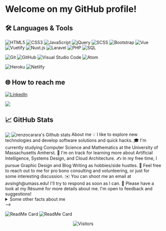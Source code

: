 <!--
**renzocarara/renzocarara** is a ✨ _special_ ✨ repository because its `README.md` (this file) appears on your GitHub profile. -->

# Welcome on my GitHub profile!

## 🛠️ **Languages & Tools**

![HTML5](https://img.shields.io/badge/-HTML5-000000?style=flat&logo=HTML5)
![CSS3](https://img.shields.io/badge/-CSS3-black?style=flat&logo=css3&logoColor=5ab1f8)
![JavaScript](https://img.shields.io/badge/-JavaScript-black?style=flat&logo=javascript)
![jQuery](https://img.shields.io/badge/-jQuery-000000?style=flat&logo=jQuery&logoColor=0769AD)
![SCSS](https://img.shields.io/badge/-SCSS-black?style=flat&logo=SASS)
![Bootstrap](https://img.shields.io/badge/-Bootstrap-black?style=flat&logo=bootstrap)
![Vue](https://img.shields.io/badge/-Vue-black?style=flat&logo=vue.js)
![Vuetify](https://img.shields.io/badge/-Vuetify-black?style=flat&logo=vuetify.js)
![Nuxt.js](https://img.shields.io/badge/-Nuxt-black?style=flat&logo=Nuxt.js)
![Laravel](https://img.shields.io/badge/-Laravel-black?style=flat&logo=laravel)
![PHP](https://img.shields.io/badge/-Php-black?style=flat&logo=php)
![SQL](https://img.shields.io/badge/-SQL-000000?style=flat&logo=MySQL)

![Git](https://img.shields.io/badge/-Git-000000?style=flat&logo=git&logoColor=F05032)
![GitHub](https://img.shields.io/badge/-GitHub-000000?style=flat&logo=github&logoColor=FFFFFF)
![Visual Studio Code](https://img.shields.io/badge/-Visual-000000?style=flat&logo=visual-studio-code&logoColor=FFFFFF)
![Atom](https://img.shields.io/badge/-Atom-000000?style=flat&logo=atom&logoColor=FFFFFF)

![Heroku](https://img.shields.io/badge/-Heroku-black?style=flat&logo=heroku)
![Netlify](https://img.shields.io/badge/-Netlify-black?style=flat&logo=netlify)

## 🌐 **How to reach me**

<a href="https://www.linkedin.com/in/renzocarara" target="_blank"><img src="https://img.shields.io/badge/LinkedIn-%230077B5.svg?&style=flat-square&logo=linkedin&logoColor=white" alt="LinkedIn"></a>

<a href="mailto:renzo.carara@libero.it"><img src="https://img.shields.io/badge/-renzo.carara@libero.it-D14836?style=flat-square&logo=Mail&logoColor=white"/></a>

## 📈 **GitHub Stats**

<img align="center" src="https://github-readme-stats.vercel.app/api/top-langs/?username=renzocarara&hide_langs_below=1&theme=default&line_height=27&layout=compact" />
<img align="center" src="https://github-readme-stats.vercel.app/api?username=renzocarara&show_icons=true&count_private=true&include_all_commits=true&line_height=21" alt="renzocarara's Github stats" />

<!-->

About me
💡 I like to explore new technologies and develop software solutions and quick hacks.
🎓 I'm currently studying Computer Science and Mathematics at the University of Massachusetts Amherst.
🌱 I'm on track for learning more about Artificial Intelligence, Systems Design, and Cloud Architecture.
✍️ In my free time, I pursue Graphic Design and Blog Writing as hobbies/side hustles.
💬 Feel free to reach out to me for pro bono consulting and volunteering, or just for some interesting discussion.
✉️ You can shoot me an email at avsingh@umass.edu! I'll try to respond as soon as I can.
📄 Please have a look at my Résumé for more details about me. I'm open to feedback and suggestions!

<details>
  <summary>Some other facts about me</summary>
  <br>

- 57/60
- Spent 1 year in the army CC
- vegan
- love animals
- fond of Star Trek TOS

</details>
-->

![ReadMe Card](https://github-readme-stats.vercel.app/api/pin/?username=renzocarara&repo=digiback)
![ReadMe Card](https://github-readme-stats.vercel.app/api/pin/?username=renzocarara&repo=digifront)

[linkedin]: https://www.linkedin.com/in/renzocarara
[gmail]: mailto:renzo.carara@libero.it "Lets connect through email"
[github]: https://github.com/renzocarara

<p align=center>
  <img alt="Visitors" src="https://visitor-badge.laobi.icu/badge?page_id=renzocarara.renzocarara">
</p>

<!--Here are some ideas to get you started:

- 🔭 I’m currently working on ...
- 🌱 I’m currently learning ...
- 👯 I’m looking to collaborate on ...
- 🤔 I’m looking for help with ...
- 💬 Ask me about ...
- 📫 How to reach me: ...
- 😄 Pronouns: ...
- ⚡ Fun fact: ...
-->
